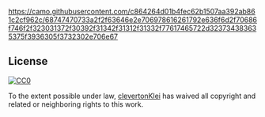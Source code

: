 https://camo.githubusercontent.com/c864264d01b4fec62b1507aa392ab861c2cf962c/68747470733a2f2f63646e2e706978616261792e636f6d2f70686f746f2f323031372f30392f31342f31312f31332f77617465722d323734383635375f3936305f3732302e706e67


## License

[![CC0](http://mirrors.creativecommons.org/presskit/buttons/88x31/svg/cc-zero.svg)](https://creativecommons.org/publicdomain/zero/1.0/)

To the extent possible under law, [clevertonKlei]( https://www.facebook.com/businessClever/?eid=ARD7obaPI7tEUubd6waCeHLKb9poJzGSNNhV9wZs5kd9424eyodjqrVg7MxzkIv6qvkSI0o7yI5F-1nF   ) has waived all copyright and related or neighboring rights to this work.
